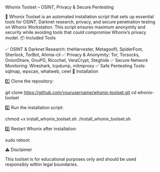 Whonix Toolset – OSINT, Privacy & Secure Pentesting

🚀 Whonix Toolset is an automated installation script that sets up essential tools for OSINT, Darknet research, privacy, and secure penetration testing on Whonix Workstation. This script ensures maximum anonymity and security while avoiding tools that could compromise Whonix’s privacy model.
📦 Included Tools

✅ OSINT & Darknet Research: theHarvester, Metagoofil, SpiderFoot, Sherlock, TorBot, Ahmia-cli
✅ Privacy & Anonymity: Tor, Torsocks, OnionShare, GnuPG, Ricochet, VeraCrypt, Steghide
✅ Secure Network Monitoring: Wireshark, tcpdump, mitmproxy
✅ Safe Pentesting Tools: sqlmap, wpscan, whatweb, cewl
🔧 Installation

1️⃣ Clone the repository:

git clone https://github.com/yourusername/whonix-toolset.git
cd whonix-toolset

2️⃣ Run the installation script:

chmod +x install_whonix_toolset.sh
./install_whonix_toolset.sh

3️⃣ Restart Whonix after installation:

sudo reboot

⚠️ Disclaimer

This toolset is for educational purposes only and should be used responsibly within legal boundaries.
